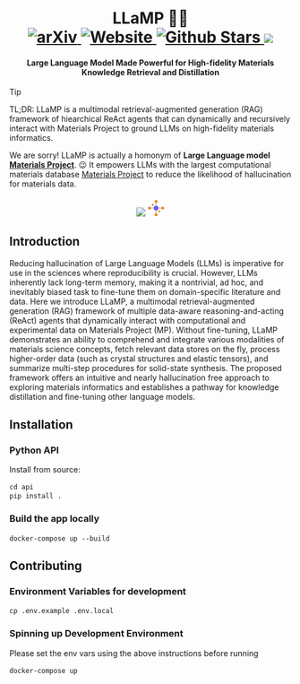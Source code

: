 <h1 align="center">
    <b>LLaMP 🦙🔮</b>
    <br>
    <a href="https://arxiv.org/abs/2401.17244">
      <img src="https://img.shields.io/badge/cs.CL-2401.17244-b31b1b?logo=arxiv&logoColor=white" alt="arXiv">
    </a>
    <a href="http://ingress.llamp.development.svc.spin.nersc.org/about">
      <img src="https://img.shields.io/badge/web-demo-magenta?style=flat&link=http%3A%2F%2Fingress.llamp.development.svc.spin.nersc.org%2Fabout" alt="Website">
    </a>
    <a href="https://github.com/chiang-yuan/llamp/stargazers">
      <img src="https://img.shields.io/github/stars/chiang-yuan/llamp?style=social" alt="Github Stars">
    </a>
    <a href="http://colab.research.google.com/github/chiang-yuan/llamp/blob/main/experiments/00-notebook-chat.ipynb">
      <img src="https://camo.githubusercontent.com/f5e0d0538a9c2972b5d413e0ace04cecd8efd828d133133933dfffec282a4e1b/68747470733a2f2f636f6c61622e72657365617263682e676f6f676c652e636f6d2f6173736574732f636f6c61622d62616467652e737667">
    </a>
</h1>
<h4 align="center">Large Language Model Made Powerful for High-fidelity Materials Knowledge Retrieval and Distillation</h4>


> [!TIP]
> TL;DR: LLaMP is a multimodal retrieval-augmented generation (RAG) framework of hiearchical ReAct agents that can dynamically and recursively interact with Materials Project to ground LLMs on high-fidelity materials informatics.

We are sorry! LLaMP is actually a homonym of **Large Language model [Materials Project](https://materialsproject.org)**. :wink: It empowers LLMs with the largest computational materials database [Materials Project](https://materialsproject.org) to reduce the likelihood of hallucination for materials data.

<h4 align="center">
  <img src="https://raw.githubusercontent.com/sveltejs/branding/master/svelte-horizontal.svg" height="30"/>
  <a href="https://elementari.janosh.dev/"><img src="https://raw.githubusercontent.com/janosh/elementari/main/static/favicon.svg" height="30"/></a>
</h4>

## Introduction

Reducing hallucination of Large Language Models (LLMs) is imperative for use in the sciences where reproducibility is crucial. However, LLMs inherently lack long-term memory, making it a nontrivial, ad hoc, and inevitably biased task to fine-tune them on domain-specific literature and data. Here we introduce LLaMP, a multimodal retrieval-augmented generation (RAG) framework of multiple data-aware reasoning-and-acting (ReAct) agents that dynamically interact with computational and experimental data on Materials Project (MP). Without fine-tuning, LLaMP demonstrates an ability to comprehend and integrate various modalities of materials science concepts, fetch relevant data stores on the fly, process higher-order data (such as crystal structures and elastic tensors), and summarize multi-step procedures for solid-state synthesis. The proposed framework offers an intuitive and nearly hallucination free approach to exploring materials informatics and establishes a pathway for knowledge distillation and fine-tuning other language models.


## Installation

### Python API

Install from source:
```shell
cd api
pip install .
```

### Build the app locally

```shell
docker-compose up --build
```

## Contributing

### Environment Variables for development

```
cp .env.example .env.local
```

### Spinning up Development Environment

Please set the env vars using the above instructions before running

```
docker-compose up
```
